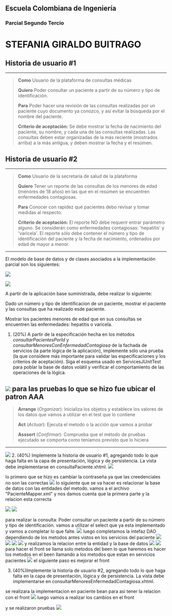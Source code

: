## Escuela Colombiana de Ingeniería
### Parcial Segundo Tercio

# STEFANIA GIRALDO BUITRAGO

## Historia de usuario #1

  -------------------------------------------------------------------------------------------------------------------------------------------------------------------------------------
  > **Como** Usuario de la plataforma de consultas médicas
  >
  > **Quiero** Poder consultar un paciente a partir de su número y tipo de identificación.
  >
  > **Para** Poder hacer una revisión de las consultas realizadas por un paciente cuyo documento ya conozco, y así evitar la búsqueda por el nombre del paciente.
  >
  > **Criterio de aceptación:** Se debe mostrar la fecha de nacimiento del paciente, su nombre, y cada una de las consultas realizadas. Las consultas deben estar organizadas de la más reciente (mostrados arriba) a la más antígua, y deben mostrar la fecha y el resúmen.

## Historia de usuario #2

  -------------------------------------------------------------------------------------------------------------------------------------------------------------------------------------
  > **Como** Usuario de la secretaría de salud de la plataforma
  >
  > **Quiero** Tener un reporte de las consultas de los menores de edad (menóres de 18 años) en las que en el resúmen se encuentren enfermedades contagiosas.
  >
  > **Para** Conocer con rapidez qué pacientes debo revisar y tomar medidas al respecto.
  >
  > **Criterio de aceptación:** El reporte NO debe requerir entrar parámetro alguno. Se considerán como enfermedades contagiosas: 'hepatitis' y 'varicela'. El reporte sólo debe contener el número y tipo de identificación  del paciente y la fecha de nacimiento, ordenados por edad de mayor a menor.
  -------------------------------------------------------------------------------------------------------------------------------------------------------------------------------------

El modelo de base de datos y de clases asociados a la implementación parcial son los siguientes:

![](./img/Diagram.png)

![](./img/Model.png)

A partir de la aplicación base suministrada, debe realizar lo siguiente:

Dado un número y tipo de identificacion de un paciente, mostrar el paciente y las consultas que ha realizado esde paciente.

Mostrar los pacientes menores de edad que en sus consultas se encuentren las enfermedades: hepatitis o varicela.


1.  (20%) A partir de la especificación hecha en los métodos
    *consultarPacientesPorId* y *consultarMenoresConEnfermedadContagiosa* de la fachada de
    servicios (la parte lógica de la aplicación), implemente sólo una prueba (la que considere más importante para validar las especificaciones y los criterios de aceptación). Siga el esquema usado en ServicesJUnitTest para poblar la base de datos volátil y verificar el comportamiento de las operaciones de la lógica.

![](./img/2.png)
para las pruebas lo que se hizo fue ubicar el patron AAA
--------------------------------------------------------------------------------------------------------------------------------------------------------
>**Arrange** (*Organizar*): Inicializa los objetos y establece los valores de los datos que vamos a utilizar en el test que lo contiene
>
>**Act** (*Actuar*): Ejecuta el metodo o la acción que vamos a probar
>
>**Asssert** (*Confirmar*): Comprueba que el método de pruebas ejecutado se comporta como teníamos previsto que lo hiciera
--------------------------------------------------------------------------------------------------------------------------------------------------------------
![](./img/3.png)
2.  (40%) Implemente la historia de usuario #1, agregando todo lo que haga falta en la capa de presentación, lógica y de persistencia. La vista debe implementarse en consultaPaciente.xhtml.
![](./img/4.png)

lo primero que se hizo es cambiar la contraseña ya que las creedenciales no son las correctas
![](./img/5.png)
lo siguiente que se va hacer es relacionar la base de datos con las entidades del metodo.
vamos a el archivo "PacienteMapper.xml" y nos damos cuenta que la primera parte y la relacion esta correcta

![](./img/6.png)
![](./img/7.png)

para realizar la consulta: Poder consultar un paciente a partir de su número y tipo de identificación.
vamos a utilizar el select que ya esta implementado y vamos a completar lo que falte.
![](./img/8.png)
luego completamos la intefaz DAO dependiendo de los metodos antes vistos en los servicios del paciente
![](./img/9.png)
![](./img/10.png)
![](./img/11.png)
![](./img/12.png)
y realizamos la relacion entre la entidad y la base de datos
![](./img/14.png)
![](./img/15.png)
para hacer el front se llama solo metodos del been lo que haremos es hacer los metodos en el been llamando a los metodos que estan en servicios pacientes
![](./img/13.png)
el siguiente paso es mejorar el front

3.  (40%)Implemente la historia de usuario #2, agregando todo lo que haga falta en la capa de presentación, lógica y de persistencia. La vista debe implementarse en consultarMenoresEnfermedadContagiosa.xhtml.

se realizara la implementacion en paciente bean para asi tener la relacion con el front
![](./img/16.png)
luego vamos a realizar los cambios en el front

y se realizaron pruebas
![](./img/17.png)
